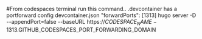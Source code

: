 #From codespaces terminal run this command.. .devcontainer has a portforward config devcontainer.json "forwardPorts": [1313]
hugo server -D --appendPort=false --baseURL https://$CODESPACE_NAME-1313.$GITHUB_CODESPACES_PORT_FORWARDING_DOMAIN